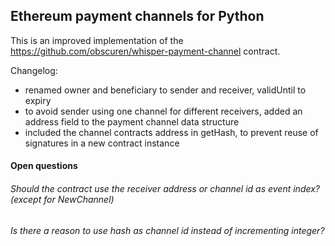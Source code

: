 ## Ethereum payment channels for Python

This is an improved implementation of the https://github.com/obscuren/whisper-payment-channel contract.

Changelog:
- renamed owner and beneficiary to sender and receiver, validUntil to expiry
- to avoid sender using one channel for different receivers, added an address field to the payment channel data structure
- included the channel contracts address in getHash, to prevent reuse of signatures in a new contract instance

#### Open questions
###### Should the contract use the receiver address or channel id as event index? (except for NewChannel)
###### Is there a reason to use hash as channel id instead of incrementing integer?